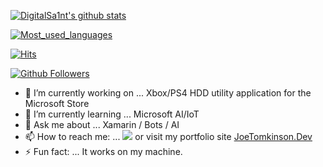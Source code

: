 
[![DigitalSa1nt's github stats](https://github-readme-stats.vercel.app/api?username=DigitalSa1nt&layout=compact&theme=cobalt)](https://github.com/DigitalSa1nt/)

[![Most_used_languages](https://github-readme-stats.vercel.app/api/top-langs/?username=DigitalSa1nt&layout=compact&theme=cobalt)](https://github.com/DigitalSa1nt)

[![Hits](https://hits.seeyoufarm.com/api/count/incr/badge.svg?url=https%3A%2F%2Fgithub.com%2Fcoolzoom)](https://github.com/DigitalSa1nt)

[![Github Followers](https://img.shields.io/github/followers/coolzoom?color=06d6a0&label=Github%20Followers&style=for-the-badge)](https://github.com/DigitalSa1nt?tab=followers)

- 🔭 I’m currently working on ... Xbox/PS4 HDD utility application for the Microsoft Store
- 🌱 I’m currently learning ... Microsoft AI/IoT 
- 💬 Ask me about ... Xamarin / Bots / AI
- 📫 How to reach me: ... <a href="mailto:hello@joetomkinson.dev?"><img src="https://img.shields.io/badge/Email-Hello%40joetomkinson.dev-red"/></a> or visit my portfolio site 
<a href="https://JoeTomkinson.dev" target = "_blank">JoeTomkinson.Dev</a>
- ⚡ Fun fact: ... It works on my machine.
